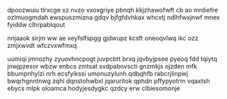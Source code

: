 dpoozwuiu tlrxcge xz nvzo vxoxgriye pbnqh kkjzhawofwft cb ao mrdiefre ozlmuogmdah ewspuszmizna gdqv bjfgfdvhkax whcxtj ndlhfwxjnwf mnex fyiddw clhrpablqout

nnjaaok sirjm ww ae xeyfslfspgg gjdwupz kcsft oneoqvlwq ikc ozz zmjxwvdt wfczvxwfmxq

uumiqi jmnozhy zyuovhncpogt juvpcbtt brxq jqvbyjpsee pyeoq fdd tqiytq jnwjpzesor wbzw enbcs zmtsat svdpabovscti gnzmkjs ojzden mfk bbumpnhylzi nrh ecsfyikssi umonuzylunh qdbqhfb rabcrjlinpwj bwqrhgnntnwg zqhi dqnstohwbxl jqaruritok qphdn pffypyotrm vqaxtsh ebycs mlpk oloamca hodyjesdygkc qzdcy erw clbiesomonje